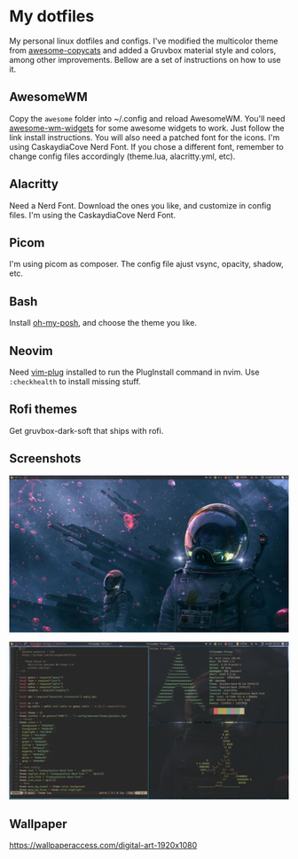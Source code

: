 # My dotfiles

My personal linux dotfiles and configs. I've modified the multicolor theme from [awesome-copycats](https://github.com/lcpz/awesome-copycats) and added a Gruvbox material style and colors, among other improvements.
Bellow are a set of instructions on how to use it.

## AwesomeWM

Copy the ```awesome``` folder into ~/.config and reload AwesomeWM.
You'll need [awesome-wm-widgets](https://github.com/streetturtle/awesome-wm-widgets) for some awesome widgets to work. Just follow the link install instructions.
You will also need a patched font for the icons. I'm using CaskaydiaCove Nerd Font. If you chose a different font, remember to change config files accordingly (theme.lua, alacritty.yml, etc).

## Alacritty

Need a Nerd Font. Download the ones you like, and customize in config files. I'm using the CaskaydiaCove Nerd Font.

## Picom

I'm using picom as composer. The config file ajust vsync, opacity, shadow, etc.

## Bash

Install [oh-my-posh](https://ohmyposh.dev/), and choose the theme you like.

## Neovim

Need [vim-plug](https://github.com/junegunn/vim-plug) installed to run the PlugInstall command in nvim. Use ```:checkhealth``` to install missing stuff.

## Rofi themes

Get gruvbox-dark-soft that ships with rofi.

## Screenshots

![](https://github.com/felsangom/dotfiles/blob/main/screenshots/1.png)

![](https://github.com/felsangom/dotfiles/blob/main/screenshots/2.png)

## Wallpaper

https://wallpaperaccess.com/digital-art-1920x1080
